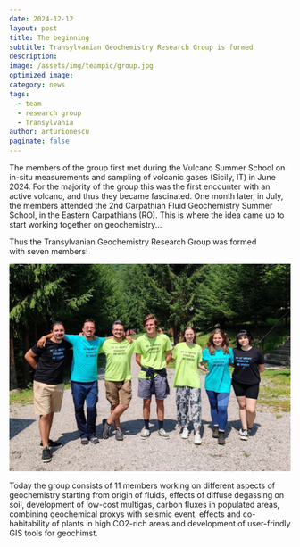 ```yaml
---
date: 2024-12-12
layout: post
title: The beginning
subtitle: Transylvanian Geochemistry Research Group is formed
description:
image: /assets/img/teampic/group.jpg
optimized_image:
category: news
tags:
  - team
  - research group
  - Transylvania
author: arturionescu
paginate: false
---
```


The members of the group first met during the Vulcano Summer School on in-situ measurements and sampling of volcanic gases (Sicily, IT) in June 2024. For the majority of the group this was the first encounter with an active volcano, and thus they became fascinated. One month later, in July, the members attended the 2nd Carpathian Fluid Geochemistry Summer School, in the Eastern Carpathians (RO). This is where the idea came up to start working together on geochemistry... 

Thus the Transylvanian Geochemistry Research Group was formed with seven members!

![Alt text](/assets/img/teampic/group.jpg "First group picture of the newlly formed research group")

Today the group consists of 11 members working on different aspects of geochemistry starting from origin of fluids, effects of diffuse degassing on soil, development of low-cost multigas, carbon fluxes in populated areas, combining geochemical proxys with seismic event, effects and co-habitability of plants in high CO2-rich areas and development of user-frindly GIS tools for geochimst.  